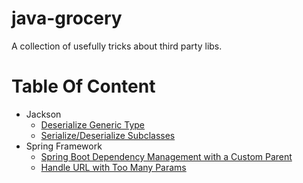 # java-grocery
 A collection of usefully tricks about third party libs.
 
 # Table Of Content
 * Jackson              
    * [Deserialize Generic Type](jackson/README.md#Deserialize-Generic-Type)
    * [Serialize/Deserialize Subclasses](jackson/README.md#Serialize/Deserialize-Subclasses) 
 * Spring Framework 
    * [Spring Boot Dependency Management with a Custom Parent](spring/README.md#Spring-Boot-Dependency-Management-with-a-Custom-Parent) 
    * [Handle URL with Too Many Params](spring/README.md#Handle-URL-with-Too-Many-Params)
